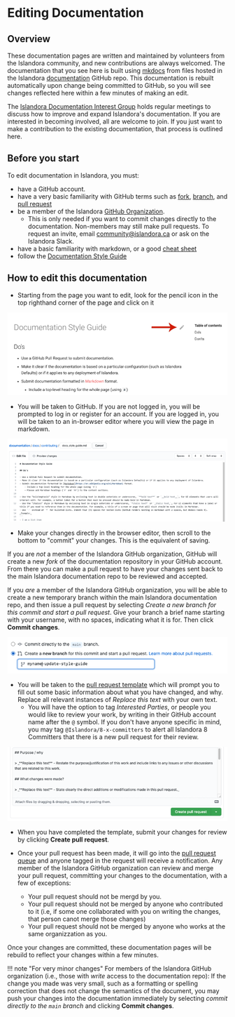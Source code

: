 # Editing Documentation

## Overview
These documentation pages are written and maintained by volunteers from the Islandora community, and new contributions are always welcomed. The documentation that you see here is built using [mkdocs](https://www.mkdocs.org/) from files hosted in the Islandora [documentation](https://github.com/Islandora/documentation) GitHub repo. This documentation is rebuilt automatically upon change being committed to GitHub, so you will see changes reflected here within a few minutes of making an edit.

The [Islandora Documentation Interest Group](https://github.com/islandora-interest-groups/Islandora-Documentation-Interest-Group) holds regular meetings to discuss how to improve and expand Islandora's documentation. If you are interested in becoming involved, all are welcome to join. If you just want to make a contribution to the existing documentation, that process is outlined here. 

## Before you start

To edit documentation in Islandora, you must:

- have a GitHub account.
- have a very basic familiarity with GitHub terms such as [fork](https://guides.github.com/activities/forking/), [branch](https://guides.github.com/activities/hello-world/#branch), and [pull request](https://guides.github.com/activities/hello-world/#pr)
- be a member of the Islandora [GitHub Organization](https://github.com/orgs/Islandora/people).
    - This is only needed if you want to commit changes directly to the documentation. Non-members may still make pull requests. To request an invite, email community@islandora.ca or ask on the Islandora Slack. 
- have a basic familiarity with markdown, or a good [cheat sheet](https://github.com/adam-p/markdown-here/wiki/Markdown-Cheatsheet)
- follow the [Documentation Style Guide](docs_style_guide.md)

## How to edit this documentation

- Starting from the page you want to edit, look for the pencil icon in the top righthand corner of the page and click on it

![Edit page button](../assets/editing-docs-button.png)

- You will be taken to GitHub. If you are not logged in, you will be prompted to log in or register for an account. If you are logged in, you will be taken to an in-browser editor where you will view the page in markdown.

![GitHub documentation GUI editor](../assets/editing-docs-gui.png)

- Make your changes directly in the browser editor, then scroll to the bottom to "commit" your changes. This is the equivalent of saving.

If you are _not_ a member of the Islandora GitHub organization, GitHub will create a new _fork_ of the documentation repository in your GitHub account. From there you can make a pull request to have your changes sent back to the main Islandora documentation repo to be reviewed and accepted. 

If you _are_ a member of the Islandora GitHub organization, you will be able to create a new temporary branch within the main Islandora documentation repo, and then issue a pull request by selecting _Create a new branch for this commit and start a pull request_. Give your branch a brief name starting with your username, with no spaces, indicating what it is for. Then click **Commit changes**.

![start a new branch and PR](../assets/editing-docs-branch.png)
 
- You will be taken to the [pull request template](https://github.com/Islandora/documentation/blob/main/.github/PULL_REQUEST_TEMPLATE.md) which will prompt you to fill out some basic information about what you have changed, and why. Replace all relevant instances of _Replace this text_ with your own text.
    - You will have the option to tag _Interested Parties_, or people you would like to review your work, by writing in their GitHub account name after the `@` symbol. If you don't have anyone specific in mind, you may tag `@Islandora/8-x-committers` to alert all Islandora 8 Committers that there is a new pull request for their review. 

![start a new branch and PR](../assets/editing-docs-PR.png)

- When you have completed the template, submit your changes for review by clicking **Create pull request**.

- Once your pull request has been made, it will go into the [pull request queue](https://github.com/Islandora/documentation/pulls) and anyone tagged in the request will receive a notification. Any member of the Islandora GitHub organization can review and merge your pull request, committing your changes to the documentation, with a few of exceptions:

    - Your pull request should not be mergd by you. 
    - Your pull request should not be merged by anyone who contributed to it (i.e, if some one collaborated with you on writing the changes, that person canot merge those changes)
    - Your pull request should not be merged by anyone who works at the same organizzation as you.

Once your changes are committed, these documentation pages will be rebuild to reflect your changes within a few minutes.

!!! note "For very minor changes" 
    For members of the Islandora GitHub organization (i.e., those with _write_ access to the documentation repo): If the change you made was very small, such as a formatting or spelling correction that does not change the semantics of the document, you may push your changes into the documentation immediately by selecting _commit directly to the `main` branch_ and clicking **Commit changes**. 
